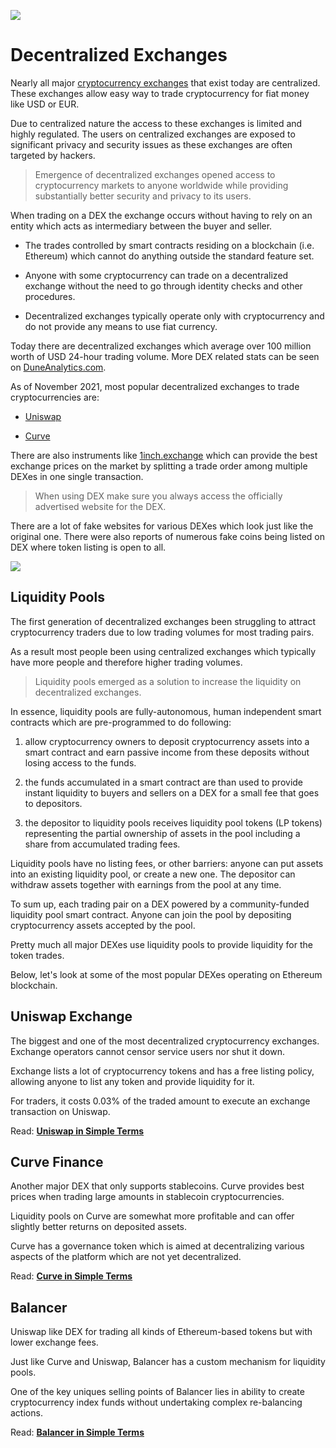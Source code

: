 ![](../images/defi3-exchanges-l.png)

# Decentralized Exchanges

Nearly all major [cryptocurrency exchanges](../../fundamentals/en/6-buying-cryptocurrency-basics.md) that exist today are centralized. These exchanges allow easy way to trade cryptocurrency for fiat money like USD or EUR.
    
Due to centralized nature the access to these exchanges is limited and highly regulated. The users on centralized exchanges are exposed to significant privacy and security issues as these exchanges are often targeted by hackers.
   
> Emergence of decentralized exchanges opened access to cryptocurrency markets to anyone worldwide while providing substantially better security and privacy to its users.
    
When trading on a DEX the exchange occurs without having to rely on an entity which acts as intermediary between the buyer and seller.

- The trades controlled by smart contracts residing on a blockchain (i.e. Ethereum) which cannot do anything outside the standard feature set.
   
- Anyone with some cryptocurrency can trade on a decentralized exchange without the need to go through identity checks and other procedures.

- Decentralized exchanges typically operate only with cryptocurrency and do not provide any means to use fiat currency.

Today there are decentralized exchanges which average over 100 million worth of USD 24-hour trading volume. More DEX related stats can be seen on [DuneAnalytics.com](https://explore.duneanalytics.com/public/dashboards/c87JEtVi2GlyIZHQOR02NsfyJV48eaKEQSiKplJ7).

As of November 2021, most popular decentralized exchanges to trade cryptocurrencies are:
 
- [Uniswap](https://uniswap.info/home)

- [Curve](https://curve.fi)

There are also instruments like [1inch.exchange](https://1inch.exchange/) which can provide the best exchange prices on the market by splitting a trade order among multiple DEXes in one single transaction.

> When using DEX make sure you always access the officially advertised website for the DEX.

There are a lot of fake websites for various DEXes which look just like the original one. There were also reports of numerous fake coins being listed on DEX where token listing is open to all.

![](../images/defi3-pools-l.png)

## Liquidity Pools

The first generation of decentralized exchanges been struggling to attract cryptocurrency traders due to low trading volumes for most trading pairs.

As a result most people been using centralized exchanges which typically have more people and therefore higher trading volumes.

> Liquidity pools emerged as a solution to increase the liquidity on decentralized exchanges.

In essence, liquidity pools are fully-autonomous, human independent smart contracts which are pre-programmed to do following:
 
1. allow cryptocurrency owners to deposit cryptocurrency assets into a smart contract and earn passive income from these deposits without losing access to the funds.

2. the funds accumulated in a smart contract are than used to provide instant liquidity to buyers and sellers on a DEX for a small fee that goes to depositors.

3. the depositor to liquidity pools receives liquidity pool tokens (LP tokens) representing the partial ownership of assets in the pool including a share from accumulated trading fees.

Liquidity pools have no listing fees, or other barriers: anyone can put assets into an existing liquidity pool, or create a new one. The depositor can withdraw assets together with earnings from the pool at any time.

To sum up, each trading pair on a DEX powered by a community-funded liquidity pool smart contract. Anyone can join the pool by depositing cryptocurrency assets accepted by the pool.

Pretty much all major DEXes use liquidity pools to provide liquidity for the token trades.

Below, let's look at some of the most popular DEXes operating on Ethereum blockchain.

## Uniswap Exchange

The biggest and one of the most decentralized cryptocurrency exchanges. Exchange operators cannot censor service users nor shut it down.
    
Exchange lists a lot of cryptocurrency tokens and has a free listing policy, allowing anyone to list any token and provide liquidity for it.
    
For traders, it costs 0.03% of the traded amount to execute an exchange transaction on Uniswap.
    
Read: **[Uniswap in Simple Terms](../../token_guides/en/uniswap.md)**
    
## Curve Finance

Another major DEX that only supports stablecoins. Curve provides best prices when trading large amounts in stablecoin cryptocurrencies.
    
Liquidity pools on Curve are somewhat more profitable and can offer slightly better returns on deposited assets.
    
Curve has a governance token which is aimed at decentralizing various aspects of the platform which are not yet decentralized.

Read: **[Curve in Simple Terms](../../token_guides/en/curve-finance.md)**

## Balancer
    
Uniswap like DEX for trading all kinds of Ethereum-based tokens but with lower exchange fees.
    
Just like Curve and Uniswap, Balancer has a custom mechanism for liquidity pools.

One of the key uniques selling points of Balancer lies in ability to create cryptocurrency index funds without undertaking complex re-balancing actions.
    
Read: **[Balancer in Simple Terms](../../token_guides/en/balancer-dex.md)**
